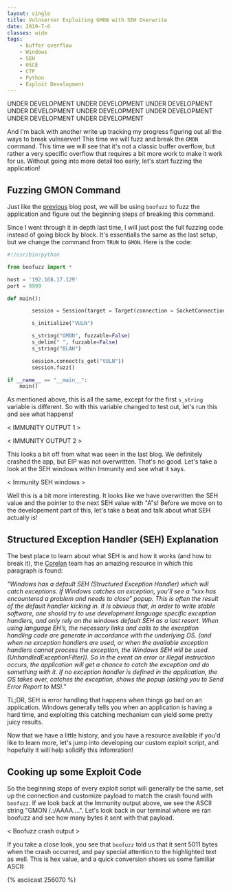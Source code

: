 ```yaml
---
layout: single
title: Vulnserver Exploiting GMON with SEH Overwrite
date: 2019-7-6
classes: wide
tags:
    - buffer overflow
    - Windows
    - SEH
    - OSCE
    - CTP
    - Python
    - Exploit Development
---
```


UNDER DEVELOPMENT   UNDER DEVELOPMENT   UNDER DEVELOPMENT   UNDER DEVELOPMENT   UNDER DEVELOPMENT   UNDER DEVELOPMENT   UNDER DEVELOPMENT   UNDER DEVELOPMENT



And I'm back with another write up tracking my progress figuring out all the ways to break vulnserver! This time we will fuzz and break the `GMON` command. This time we will see that it's not a classic buffer overflow, but rather a very specific overflow that requires a bit more work to make it work for us. Without going into more detail too early, let's start fuzzing the application!


Fuzzing GMON Command
---------------------

Just like the [previous](https://anubissec.github.io/Vulnserver-Exploiting-TRUN-Vanilla-EIP-Overwrite/) blog post, we will be using `boofuzz` to fuzz the application and figure out the beginning steps of breaking this command.

Since I went through it in depth last time, I will just post the full fuzzing code instead of going block by block. It's essentialls the same as the last setup, but we change the command from `TRUN` to `GMON`. Here is the code:


```python
#!/usr/bin/python

from boofuzz import *

host = '192.168.17.129'
port = 9999

def main():

        session = Session(target = Target(connection = SocketConnection(host, port, proto='tcp')), sleep_time = 3)

        s_initialize("VULN")

        s_string("GMON", fuzzable=False)
        s_delim(" ", fuzzable=False)
        s_string("BLAH")

        session.connect(s_get("VULN"))
        session.fuzz()

if __name__ == "__main__":
    main()
```

As mentioned above, this is all the same, except for the first `s_string` variable is different. So with this variable changed to test out, let's run this and see what happens!

< IMMUNITY OUTPUT 1 >


< IMMUNITY OUTPUT 2 >


This looks a bit off from what was seen in the last blog. We definitely crashed the app, but EIP was not overwritten. That's no good. Let's take a look at the SEH windows within Immunity and see what it says.


< Immunity SEH windows >


Well this is a bit more interesting. It looks like we have overwritten the SEH value and the pointer to the next SEH value with "A"s! Before we move on to the developement part of this, let's take a beat and talk about what SEH actually is!




Structured Exception Handler (SEH) Explanation
-----------------------------------------------

The best place to learn about what SEH is and how it works (and how to break it), the [Corelan](https://www.corelan.be/index.php/2009/07/25/writing-buffer-overflow-exploits-a-quick-and-basic-tutorial-part-3-seh/) team has an amazing resource in which this paragraph is found:

*"Windows has a default SEH (Structured Exception Handler) which will catch exceptions. If Windows catches an exception, you’ll see a “xxx has encountered a problem and needs to close” popup. This is often the result of the default handler kicking in.  It is obvious that, in order to write stable software, one should try to use development language specific exception handlers, and only rely on the windows default SEH as a last resort.   When using language EH’s, the necessary links and calls to the exception handling code are generate in accordance with the underlying OS.  (and when no exception handlers are used, or when the available exception handlers cannot process the exception, the Windows SEH will be used. (UnhandledExceptionFilter)).  So in the event an error or illegal instruction occurs, the application will get a chance to catch the exception and do something with it. If no exception handler is defined in the application, the OS takes over, catches the exception, shows the popup (asking you to Send Error Report to MS)."*

TL;DR, SEH is error handling that happens when things go bad on an application. Windows generally tells you when an application is having a hard time, and exploiting this catching mechanism can yield some pretty juicy results.

Now that we have a little history, and you have a resource available if you'd like to learn more, let's jump into developing our custom exploit script, and hopefully it will help solidify this infomration!


Cooking up some Exploit Code
-----------------------------

So the beginning steps of every exploit script will generally be the same, set up the connection and customize payload to match the crash found with `boofuzz`. If we look back at the Immunity output above, we see the ASCII string "GMON /.:/AAAA....". Let's look back in our terminal where we ran boofuzz and see how many bytes it sent with that payload.

< Boofuzz crash output >


If you take a close look, you see that `boofuzz` told us that it sent 5011 bytes when the crash occurred, and pay special attention to the highlighted text as well. This is hex value, and a quick conversion shows us some familiar ASCII:


{% asciicast 256070 %}


